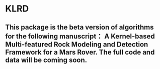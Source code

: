 # KLRD

## This package is the beta version of algorithms for the following manuscript：  A Kernel-based Multi-featured Rock Modeling and Detection Framework for a Mars Rover. The full code and data will be coming soon.
